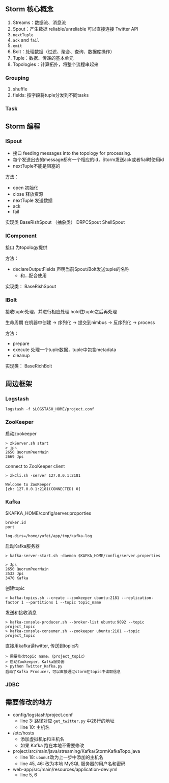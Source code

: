 ## Storm 核心概念
1. Streams：数据流、消息流
2. Spout：产生数据 reliable/unreliable  可以直接连接 Twitter API
  1. `nextTuple`
  2. `ack` and `fail`
  3. `emit`
3. Bolt：处理数据（过滤、聚合、查询、数据库操作）
4. Tuple：数据、传递的基本单元
5. Topologies：计算拓扑，将整个流程串起来

### Grouping
1. shuffle
2. fields: 按字段将tuple分发到不同tasks

### Task

## Storm 编程
### ISpout
- 接口 feeding messages into the topology for processing.
-  每个发送出去的message都有一个相应的id，Storm发送ack或者fial时使用id
- nextTuple不能是阻塞的

方法：
- open 初始化
- close 释放资源
- nextTuple 发送数据
- ack
- fail

实现类
BaseRishSpout （抽象类）
DRPCSpout
ShellSpout

### IComponent
接口
为topology提供

方法：
- declareOutputFields 声明当前Spout/Bolt发送tuple的名称
  - 和...配合使用

实现类：
BaseRishSpout

### IBolt
接收tuple处理，并进行相应处理
hold住tuple之后再处理

生命周期
在机器中创建 -> 序列化 -> 提交到nimbus -> 反序列化 -> process

方法：
- prepare
- execute 处理一个tuple数据，tuple中包含metadata
- cleanup

实现类：
BaseRichBolt


## 周边框架
### Logstash
```
logstash -f $LOGSTASH_HOME/project.conf
```

### ZooKeeper
启动zookeeper
```
> zkServer.sh start
> jps
2650 QuorumPeerMain
2669 Jps
```

connect to ZooKeeper client
```
> zkCli.sh -server 127.0.0.1:2181

Welcome to ZooKeeper
[zk: 127.0.0.1:2181(CONNECTED) 0]
```
### Kafka
$KAFKA_HOME/config/server.proporties
```
broker.id
port

log.dirs=/home/yufei/app/tmp/kafka-log
```

启动Kafka服务器
```
> kafka-server-start.sh -daemon $KAFKA_HOME/config/server.properties

> Jps
2650 QuorumPeerMain
3532 Jps
3470 Kafka
```

创建topic
```
> kafka-topics.sh --create --zookeeper ubuntu:2181 --replication-factor 1 --partitions 1 --topic topic_name
```
发送和接收消息
```
> kafka-console-producer.sh --broker-list ubuntu:9092 --topic project_topic
> kafka-console-consumer.sh --zookeeper ubuntu:2181 --topic project_topic
```

直接用kafka读twitter, 传送到topic内
```
> 需要修改topic name。（project_topic） 
> 启动Zookeeper，Kafka服务器
> python Twitter_Kafka.py
启动了Kafka Producer，可以直接通过storm在topic中读取信息
```

### JDBC


## 需要修改的地方
- config/logstash/project.conf
  - line 3: 路径对应 `get_twitter.py` 中28行的地址
  - line 10: 主机名
- /etc/hosts
  - 添加虚拟机ip和主机名
  - 如果 Kafka 跑在本地不需要修改
- project/src/main/java/streaming/Kafka/StormKafkaTopo.java
  - line 18: `ubunut`改为上一步中添加的主机名
  - line 45, 46: 改为本地 MySQL 服务器的用户名和密码
- web-app/src/main/resources/application-dev.yml
  - line 5, 6
